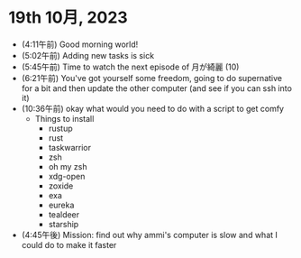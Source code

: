# 19th 10月, 2023
- (4:11午前) Good morning world!
- (5:02午前) Adding new tasks is sick
- (5:45午前) Time to watch the next episode of 月が綺麗 (10)
- (6:21午前) You've got yourself some freedom, going to do supernative for a bit and then update the other computer (and see if you can ssh into it)
- (10:36午前) okay what would you need to do with a script to get comfy
  - Things to install
    - rustup
    - rust
    - taskwarrior
    - zsh
    - oh my zsh
    - xdg-open
    - zoxide
    - exa
    - eureka
    - tealdeer
    - starship  
- (4:45午後) Mission: find out why ammi's computer is slow and what I could do to make it faster




